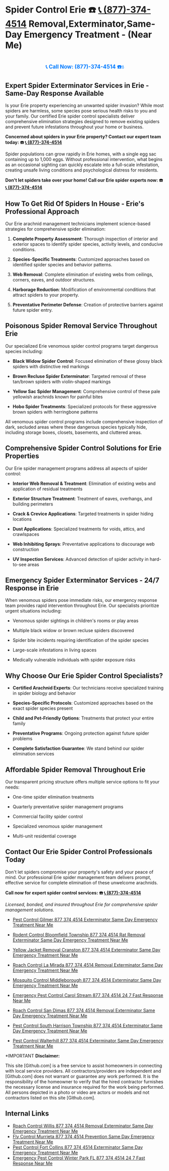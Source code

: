 # Spider Control Erie ☎️ [📞 (877)-374-4514](https://pest-control-4514.netlify.app) Removal,Exterminator,Same-Day Emergency Treatment - (Near Me)
# 

<p align="center" style="font-size: 1.2em; font-weight: bold; margin: 20px 0;">
  <a href="https://pest-control-4514.netlify.app" target="_blank" style="color: #007BFF; text-decoration: none;">📞 Call Now: (877)-374-4514 ☎️💧</a>
</p>

## Expert Spider Exterminator Services in Erie - Same-Day Response Available

Is your Erie property experiencing an unwanted spider invasion? While most spiders are harmless, some species pose serious health risks to you and your family. Our certified Erie spider control specialists deliver comprehensive elimination strategies designed to remove existing spiders and prevent future infestations throughout your home or business.

**Concerned about spiders in your Erie property? Contact our expert team today: ☎️ [📞 (877)-374-4514](https://pest-control-4514.netlify.app)**

Spider populations can grow rapidly in Erie homes, with a single egg sac containing up to 1,000 eggs. Without professional intervention, what begins as an occasional sighting can quickly escalate into a full-scale infestation, creating unsafe living conditions and psychological distress for residents.

**Don't let spiders take over your home! Call our Erie spider experts now: ☎️ [📞 (877)-374-4514](https://pest-control-4514.netlify.app)**

## How To Get Rid Of Spiders In House - Erie's Professional Approach

Our Erie arachnid management technicians implement science-based strategies for comprehensive spider elimination:

1. **Complete Property Assessment**: Thorough inspection of interior and exterior spaces to identify spider species, activity levels, and conducive conditions.

2. **Species-Specific Treatments**: Customized approaches based on identified spider species and behavior patterns.

3. **Web Removal**: Complete elimination of existing webs from ceilings, corners, eaves, and outdoor structures.

4. **Harborage Reduction**: Modification of environmental conditions that attract spiders to your property.

5. **Preventative Perimeter Defense**: Creation of protective barriers against future spider entry.

## Poisonous Spider Removal Service Throughout Erie

Our specialized Erie venomous spider control programs target dangerous species including:

- **Black Widow Spider Control**: Focused elimination of these glossy black spiders with distinctive red markings

- **Brown Recluse Spider Exterminator**: Targeted removal of these tan/brown spiders with violin-shaped markings

- **Yellow Sac Spider Management**: Comprehensive control of these pale yellowish arachnids known for painful bites

- **Hobo Spider Treatments**: Specialized protocols for these aggressive brown spiders with herringbone patterns

All venomous spider control programs include comprehensive inspection of dark, secluded areas where these dangerous species typically hide, including storage boxes, closets, basements, and cluttered areas.

## Comprehensive Spider Control Solutions for Erie Properties

Our Erie spider management programs address all aspects of spider control:

- **Interior Web Removal & Treatment**: Elimination of existing webs and application of residual treatments

- **Exterior Structure Treatment**: Treatment of eaves, overhangs, and building perimeters

- **Crack & Crevice Applications**: Targeted treatments in spider hiding locations

- **Dust Applications**: Specialized treatments for voids, attics, and crawlspaces

- **Web Inhibiting Sprays**: Preventative applications to discourage web construction

- **UV Inspection Services**: Advanced detection of spider activity in hard-to-see areas

## Emergency Spider Exterminator Services - 24/7 Response in Erie

When venomous spiders pose immediate risks, our emergency response team provides rapid intervention throughout Erie. Our specialists prioritize urgent situations including:

- Venomous spider sightings in children's rooms or play areas

- Multiple black widow or brown recluse spiders discovered

- Spider bite incidents requiring identification of the spider species

- Large-scale infestations in living spaces

- Medically vulnerable individuals with spider exposure risks

## Why Choose Our Erie Spider Control Specialists?

- **Certified Arachnid Experts**: Our technicians receive specialized training in spider biology and behavior

- **Species-Specific Protocols**: Customized approaches based on the exact spider species present

- **Child and Pet-Friendly Options**: Treatments that protect your entire family

- **Preventative Programs**: Ongoing protection against future spider problems

- **Complete Satisfaction Guarantee**: We stand behind our spider elimination services

## Affordable Spider Removal Throughout Erie

Our transparent pricing structure offers multiple service options to fit your needs:

- One-time spider elimination treatments

- Quarterly preventative spider management programs

- Commercial facility spider control

- Specialized venomous spider management

- Multi-unit residential coverage

## Contact Our Erie Spider Control Professionals Today

Don't let spiders compromise your property's safety and your peace of mind. Our professional Erie spider management team delivers prompt, effective service for complete elimination of these unwelcome arachnids.

**Call now for expert spider control services: ☎️ [📞 (877)-374-4514](https://pest-control-4514.netlify.app)**

*Licensed, bonded, and insured throughout Erie for comprehensive spider management solutions.*


- [Pest Control Gilmer 877 374 4514 Exterminator Same Day Emergency Treatment Near Me](https://github.com/allyoucaneatsushiin/pest-control/blob/main/Pest-Control-Gilmer-877-374-4514-Exterminator-Same-Day-Emergency-Treatment-Near-Me.md)
- [Rodent Control Bloomfield Township 877 374 4514 Rat Removal Exterminator Same Day Emergency Treatment Near Me](https://github.com/allyoucaneatsushiin/pest-control/blob/main/Rodent-Control-Bloomfield-Township-877-374-4514-Rat-Removal-Exterminator-Same-Day-Emergency-Treatment-Near-Me.md)
- [Yellow Jacket Removal Cranston 877 374 4514 Exterminator Same Day Emergency Treatment Near Me](https://github.com/allyoucaneatsushiin/pest-control/blob/main/Yellow-Jacket-Removal-Cranston-877-374-4514-Exterminator-Same-Day-Emergency-Treatment-Near-Me.md)


- [Roach Control La Mirada 877 374 4514 Removal Exterminator Same Day Emergency Treatment Near Me](https://github.com/allyoucaneatsushiin/pest-control/blob/main/Roach-Control-La-Mirada-877-374-4514-Removal-Exterminator-Same-Day-Emergency-Treatment-Near-Me.md)
- [Mosquito Control Middleborough 877 374 4514 Exterminator Same Day Emergency Treatment Near Me](https://github.com/allyoucaneatsushiin/pest-control/blob/main/Mosquito-Control-Middleborough-877-374-4514-Exterminator-Same-Day-Emergency-Treatment-Near-Me.md)
- [Emergency Pest Control Carol Stream 877 374 4514 24 7 Fast Response Near Me](https://github.com/allyoucaneatsushiin/pest-control/blob/main/Emergency-Pest-Control-Carol-Stream-877-374-4514-24-7-Fast-Response-Near-Me.md)


- [Roach Control San Dimas 877 374 4514 Removal Exterminator Same Day Emergency Treatment Near Me](https://github.com/allyoucaneatsushiin/pest-control/blob/main/Roach-Control-San-Dimas-877-374-4514-Removal-Exterminator-Same-Day-Emergency-Treatment-Near-Me.md)
- [Pest Control South Harrison Township 877 374 4514 Exterminator Same Day Emergency Treatment Near Me](https://github.com/allyoucaneatsushiin/pest-control/blob/main/Pest-Control-South-Harrison-Township-877-374-4514-Exterminator-Same-Day-Emergency-Treatment-Near-Me.md)
- [Pest Control Walterhill 877 374 4514 Exterminator Same Day Emergency Treatment Near Me](https://github.com/allyoucaneatsushiin/pest-control/blob/main/Pest-Control-Walterhill-877-374-4514-Exterminator-Same-Day-Emergency-Treatment-Near-Me.md)


*IMPORTANT **Disclaimer:**  

This site [Github.com] is a free service to assist homeowners in connecting with local service providers. All contractors/providers are independent and [Github.com] does not warrant or guarantee any work performed. It is the responsibility of the homeowner to verify that the hired contractor furnishes the necessary license and insurance required for the work being performed. All persons depicted in a photo or video are actors or models and not contractors listed on this site [Github.com].


## Internal Links
- [Roach Control Willis 877 374 4514 Removal Exterminator Same Day Emergency Treatment Near Me](https://github.com/allyoucaneatsushiin/pest-control/blob/main/Roach-Control-Willis-877-374-4514-Removal-Exterminator-Same-Day-Emergency-Treatment-Near-Me.md)
- [Fly Control Murrieta 877 374 4514 Prevention Same Day Emergency Treatment Near Me](https://github.com/allyoucaneatsushiin/pest-control/blob/main/Fly-Control-Murrieta-877-374-4514-Prevention-Same-Day-Emergency-Treatment-Near-Me.md)
- [Pest Control Fort Collins 877 374 4514 Exterminator Same Day Emergency Treatment Near Me](https://github.com/allyoucaneatsushiin/pest-control/blob/main/Pest-Control-Fort-Collins-877-374-4514-Exterminator-Same-Day-Emergency-Treatment-Near-Me.md)
- [Emergency Pest Control Winter Park FL 877 374 4514 24 7 Fast Response Near Me](https://github.com/allyoucaneatsushiin/pest-control/blob/main/Emergency-Pest-Control-Winter-Park-FL-877-374-4514-24-7-Fast-Response-Near-Me.md)
